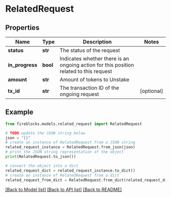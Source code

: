 # RelatedRequest


## Properties

Name | Type | Description | Notes
------------ | ------------- | ------------- | -------------
**status** | **str** | The status of the request | 
**in_progress** | **bool** | Indicates whether there is an ongoing action for this position related to this request | 
**amount** | **str** | Amount of tokens to Unstake | 
**tx_id** | **str** | The transaction ID of the ongoing request | [optional] 

## Example

```python
from fireblocks.models.related_request import RelatedRequest

# TODO update the JSON string below
json = "{}"
# create an instance of RelatedRequest from a JSON string
related_request_instance = RelatedRequest.from_json(json)
# print the JSON string representation of the object
print(RelatedRequest.to_json())

# convert the object into a dict
related_request_dict = related_request_instance.to_dict()
# create an instance of RelatedRequest from a dict
related_request_from_dict = RelatedRequest.from_dict(related_request_dict)
```
[[Back to Model list]](../README.md#documentation-for-models) [[Back to API list]](../README.md#documentation-for-api-endpoints) [[Back to README]](../README.md)


